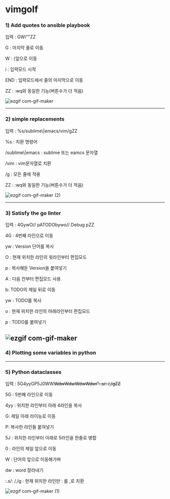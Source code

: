 # vimgolf

### 1) Add quotes to ansible playbook
입력 : GWi"<End>"<Esc>ZZ

  G : 마지막 줄로 이동
  
  W : {앞으로 이동
  
  i : 입력모드 시작 
  
  END : 입력모드에서 줄의 마지막으로 이동
    
  ZZ : :wq와 동일한 기능(버튼수가 더 적음)
  
  ![ezgif com-gif-maker](https://user-images.githubusercontent.com/68582617/144746789-05040f91-ab1b-4051-a251-4fdff0d2f24b.gif)


  ---

  ### 2) simple replacements
  입력 : %s/sublime\\|emacs/vim/g<CR>ZZ
  
  %s : 치환 명령어
  
  /sublime\\|emacs : sublime 또는 eamcs 문자열
  
  /vim : vim문자열로 치환
  
  /g : 모든 줄에 적용
  
  ZZ : :wq와 동일한 기능(버튼수가 더 적음)
  
  ![ezgif com-gif-maker (2)](https://user-images.githubusercontent.com/68582617/144748060-d37c7bf5-4b9b-43a7-bfd5-9d518f7bff80.gif)
  
  ---
  ### 3) Satisfy the go linter
  입력 : 4GywO// <Esc>pATODO<Esc>byw<Down>o// Debug <Esc>pZZ
  
  4G : 4번째 라인으로 이동
  
  yw : Version 단어를 복사
  
  O : 현재 위치한 라인의 윗라인부터 편집모드
  
  p : 복사해둔 Version을 붙여넣기
  
  A : 다음 칸부터 편집모드 사용
  
  b: TODO의 제일 뒤로 이동
  
  yw : TODO를 복사
  
  o : 현재 위치한 라인의 아래라인부터 편집모드
  
  p : TODO를 붙여넣기
  
  ![ezgif com-gif-maker](https://user-images.githubusercontent.com/68582617/144748316-479224ea-f7aa-4a5b-83b0-5a0baa6940e8.gif)
  ---
  ### 4) Plotting some variables in python
  
  ---
  ### 5) Python dataclasses
  입력 : 5G4yyGP<Up>5J0WW<Right><Del><Del>WdwWdwWdwWdwi<BS>"<Esc>:.s/: /,/g<CR>ZZ
  
  5G : 5번째 라인으로 이동
  
  4yy : 위치한 라인부터 아래 4라인을 복사
  
  G: 제일 아래 라이능로 이동
  
  P: 복사한 라인들 붙혀넣기
  
  5J : 위치한 라인부터 아래로 5라인을 한줄로 병합
  
  0 : 라인의 제일 앞으로 이동
  
  W : 단어의 앞으로 이동해가며
  
  dw : word 잘라내기 
  
  :.s/: /,/g : 현재 위치한 라인만 : 를 ,로 치환
  
  ![ezgif com-gif-maker (1)](https://user-images.githubusercontent.com/68582617/144750512-cdd03ecb-3927-4980-bc1a-7b254eea8b9c.gif)
  
  
